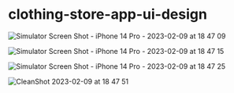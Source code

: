 # clothing-store-app-ui-design

![Simulator Screen Shot - iPhone 14 Pro - 2023-02-09 at 18 47 09](https://user-images.githubusercontent.com/92441827/217896999-c6bae8a9-b7ef-4306-83c5-bc5f90c07eed.png)

![Simulator Screen Shot - iPhone 14 Pro - 2023-02-09 at 18 47 15](https://user-images.githubusercontent.com/92441827/217897029-974ce105-5e8a-4ab2-ab79-4cee0fdc2c1d.png)

![Simulator Screen Shot - iPhone 14 Pro - 2023-02-09 at 18 47 25](https://user-images.githubusercontent.com/92441827/217897074-1e70d30d-15dc-4336-b8d3-20bbf97af4cd.png)

![CleanShot 2023-02-09 at 18 47 51](https://user-images.githubusercontent.com/92441827/217897111-6cf8526f-cf19-439c-bd6b-fd538fe33f48.gif)

